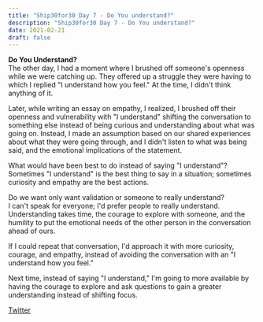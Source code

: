 ```yaml
---
title: "Ship30for30 Day 7 - Do You understand?"
description: "Ship30for30 Day 7 - Do You understand?"
date: 2021-02-21
draft: false
---
```

**Do You Understand?**  
The other day, I had a moment where I brushed off someone's openness while we were catching up.  They offered up a struggle they were having to which I replied "I understand how you feel."  At the time, I didn't think anything of it.  

Later, while writing an essay on empathy, I realized, I brushed off their openness and vulnerability with "I understand" shifting the conversation to something else instead of being curious and understanding about what was going on.  Instead, I made an assumption based on our shared experiences about what they were going through, and I didn't listen to what was being said, and the emotional implications of the statement.  

What would have been best to do instead of saying "I understand"?  Sometimes "I understand" is the best thing to say in a situation; sometimes curiosity and empathy are the best actions.  

Do we want only want validation or someone to really understand?  
I can't speak for everyone; I'd prefer people to really understand.  Understanding takes time, the courage to explore with someone, and the humility to put the emotional needs of the other person in the conversation ahead of ours.  

If I could repeat that conversation, I'd approach it with more curiosity, courage, and empathy, instead of avoiding the conversation with an "I understand how you feel."  

Next time, instead of saying "I understand,"  I'm going to more available by having the courage to explore and ask questions to gain a greater understanding instead of shifting focus.  

[Twitter](https://twitter.com/hippiebikeracer/status/1363503762057347072?s=20)

